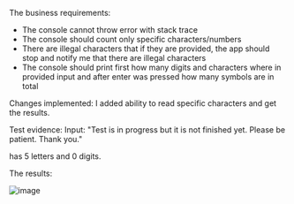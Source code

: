 The business requirements:

* The console cannot throw error with stack trace
* The console should count only specific characters/numbers
* There are illegal characters that if they are provided, the app should stop and notify me that there are illegal characters
* The console should print first how many digits and characters where in provided input and after enter was pressed how many symbols are in total

Changes implemented:
I added ability to read specific characters and get the results.

Test evidence:
Input: 
"Test is in progress but it is not finished yet. Please be patient. Thank you."


has 5 letters and 0 digits.

The results:


![image](https://github.com/vaboliss/FileSymbolCounter/assets/55855065/46cab6eb-7db1-4d49-99e1-1193be00383d)
